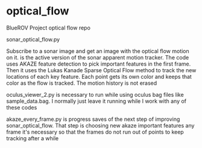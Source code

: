 # optical_flow
BlueROV Project optical flow repo

sonar_optical_flow.py 

Subscribe to a sonar image and get an image with the optical flow motion on it.
is the active version of the sonar apparent motion tracker. The code uses AKAZE feature detection to pick important features in the first frame. Then it uses the Lukas Kanade Sparse Optical Flow method to track the new locations of each key feature. Each point gets its own color and keeps that color as the flow is tracked. The motion history is not erased

oculus_viewer_2.py 
is necessary to run while using oculus bag files like sample_data.bag. I normally just leave it running while I work with any of these codes

akaze_every_frame.py 
is progress saves of the next step of improving sonar_optical_flow. That step is choosing new akaze important features any frame it's necessary so that the frames do not run out of points to keep tracking after a while
